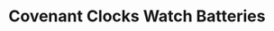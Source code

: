 ---
title: "Covenant Clocks Watch Batteries"
url: /beaverton/covenant-clocks-watch-batteries/
shop: electronics
---
